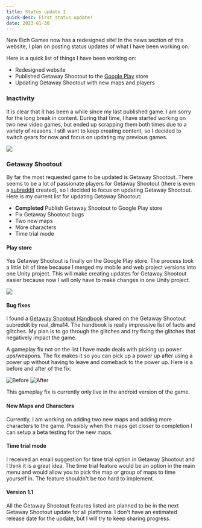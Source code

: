 ```yaml
---
title: Status update 1
quick-desc: First status update!
date: 2023-01-30
---
```


New Eich Games now has a redesigned site! In the news section of this website, I plan on posting status updates of what I have been working on.

Here is a quick list of things I have been working on:
* Redesigned website
* Published Getaway Shootout to the [Google Play](https://play.google.com/store/apps/details?id=com.NewEichGames.GetawayShootout) store
* Updating Getaway Shootout with new maps and players

### Inactivity

It is clear that it has been a while since my last published game. I am sorry for the long break in content. During that time, I have started working on two new video games, but ended up scrapping them both times due to a variety of reasons. I still want to keep creating content, so I decided to switch gears for now and focus on updating my previous games.

![](/images/games/GSIcon.png)
### Getaway Shootout

By far the most requested game to be updated is Getaway Shootout. There seems to be a lot of passionate players for Getaway Shootout (there is even a [subreddit](https://www.reddit.com/r/GetawayShootout/) created), so I decided to focus on updating Getaway Shootout. Here is my current list for updating Getaway Shootout:

* **Completed** Publish Getaway Shootout to Google Play store
* Fix Getaway Shootout bugs
* Two new maps
* More characters
* Time trial mode

#### Play store

Yes Getaway Shootout is finally on the Google Play store. The process took a little bit of time because I merged my mobile and web project versions into one Unity project. This will make creating updates for Getaway Shootout easier because now I will only have to make changes in one Unity project.

[![](/images/platforms/playstore.png)](https://play.google.com/store/apps/details?id=com.NewEichGames.GetawayShootout)

#### Bug fixes
I found a [Getaway Shootout Handbook](https://www.reddit.com/r/GetawayShootout/comments/v4hgaa/i_have_been_working_on_a_getaway_shootout_handbook/) shared on the Getaway Shootout subreddit by real_dima14. The handbook is really impressive list of facts and glitches. My plan is to go through the glitches and try fixing the glitches that negatively impact the game. 

A gameplay fix not on the list I have made deals with picking up power ups/weapons. The fix makes it so you can pick up a power up after using a power up without having to leave and comeback to the power up. Here is a before and after of the fix:

![Before](../pics/d9020baabe6060fa.gif) ![After](../pics/d5bf680c19bc3747.gif)

This gameplay fix is currently only live in the android version of the game.

#### New Maps and Characters

Currently, I am working on adding two new maps and adding more characters to the game. Possibly when the maps get closer to completion I can setup a beta testing for the new maps.

#### Time trial mode

I received an email suggestion for time trial option in Getaway Shootout and I think it is a great idea. The time trial feature would be an option in the main menu and would allow you to pick the map or group of maps to time yourself in. The feature shouldn't be too hard to implement.

#### Version 1.1

All the Getaway Shootout features listed are planned to be in the next Getaway Shootout update for all platforms. I don't have an estimated release date for the update, but I will try to keep sharing progress.